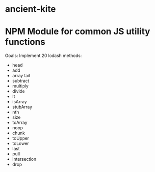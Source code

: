 # ancient-kite
# NPM Module for common JS utility functions

Goals:
Implement 20 lodash methods:
- head
- add
- array tail
- subtract
- multiply
- divide
- lt
- isArray
- stubArray
- nth
- size
- toArray
- noop
- chunk
- toUpper
- toLower
- last
- pull
- intersection
- drop
